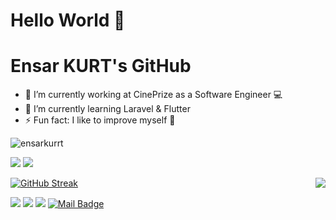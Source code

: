 
# Hello World 👋
# Ensar KURT's GitHub

- 🔭 I’m currently working at CinePrize as a Software Engineer 💻
- 🌱 I’m currently learning Laravel & Flutter
- ⚡ Fun fact: I like to improve myself 💬

<p align="left"> <img src="https://komarev.com/ghpvc/?username=ensarkurrt" alt="ensarkurrt" /> </p>

[![](https://img.shields.io/twitter/follow/ensarkurrt?style=social)](https://www.twitter.com/ensarkurrt)
[![](https://img.shields.io/github/followers/ensarkurrt?style=social)](https://www.github.com/ensarkurrt)

<img align='right' src="https://github-readme-stats.vercel.app/api?username=ensarkurrt&show_icons=true&theme=radical">

[![GitHub Streak](https://github-readme-streak-stats.herokuapp.com?user=ensarkurrt&theme=dark)](https://git.io/streak-stats)

[![](https://img.shields.io/badge/twitter-%231DA1F2.svg?&style=for-the-badge&logo=twitter&logoColor=white)](https://www.twitter.com/ensarkurrt)
[![](https://img.shields.io/badge/linkedin-%230077B5.svg?&style=for-the-badge&logo=linkedin&logoColor=white)](https://www.linkedin.com/in/ensar-kurt-a23b92169/)
[![](https://img.shields.io/badge/instagram-%23E4405F.svg?&style=for-the-badge&logo=instagram&logoColor=white)](https://instagram.com/ensarkurrt)
[![Mail Badge](https://img.shields.io/badge/main@ensarkurt.com.tr-c14438?style=for-the-badge&logo=gmail&logoColor=white&link=mailto:main@ensarkurt.com.tr)](mailto:main@ensarkurt.com.tr)
